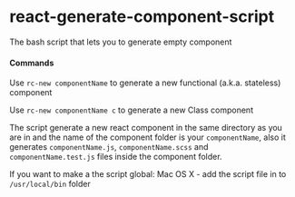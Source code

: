 # react-generate-component-script
The bash script that lets you to generate empty component

#### Commands
Use `rc-new componentName` to generate a new functional (a.k.a. stateless) component

Use `rc-new componentName c` to generate a new Class component

The script generate a new react component in the same directory as you are in and the name of the component folder is your `componentName`, also it generates `componentName.js`, `componentName.scss` and `componentName.test.js` files inside the component folder.

If you want to make a the script global: 
  Mac OS X - add the script file in to `/usr/local/bin` folder

